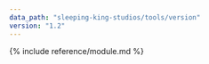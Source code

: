 ```yaml
---
data_path: "sleeping-king-studios/tools/version"
version: "1.2"
---
```


{% include reference/module.md %}
